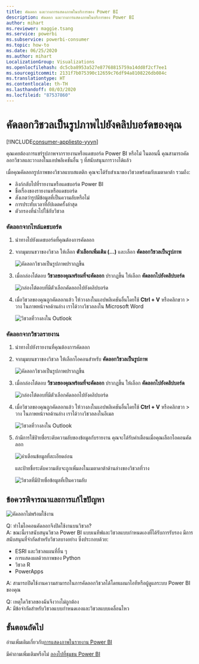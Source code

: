 ```yaml
---
title: คัดลอก และวางการแสดงภาพในบริการของ Power BI
description: คัดลอก และวางการแสดงภาพในบริการของ Power BI
author: mihart
ms.reviewer: maggie.tsang
ms.service: powerbi
ms.subservice: powerbi-consumer
ms.topic: how-to
ms.date: 06/25/2020
ms.author: mihart
LocalizationGroup: Visualizations
ms.openlocfilehash: dc5cba8953a527e87768815759a14dd8f2cf7ee1
ms.sourcegitcommit: 2131f7b075390c12659c76df94a8108226db084c
ms.translationtype: HT
ms.contentlocale: th-TH
ms.lasthandoff: 08/03/2020
ms.locfileid: "87537860"
---
```

# <a name="copy-a-visual-as-an-image-to-your-clipboard"></a>คัดลอกวิชวลเป็นรูปภาพไปยังคลิปบอร์ดของคุณ

[!INCLUDE[consumer-appliesto-yyyn](../includes/consumer-appliesto-yyyn.md)]

คุณเคยต้องการแชร์รูปภาพจากรายงานหรือแดชบอร์ด Power BI หรือไม่ ในตอนนี้ คุณสามารถคัดลอกวิชวลและวางลงในแอปพลิเคชันอื่น ๆ ที่สนับสนุนการวางได้แล้ว 

เมื่อคุณคัดลอกรูปภาพของวิชวลแบบสแตติก คุณจะได้รับสำเนาของวิชวลพร้อมกับเมตาดาต้า รวมถึง:
* ลิงก์กลับไปที่รายงานหรือแดชบอร์ด Power BI
* ชื่อเรื่องของรายงานหรือแดชบอร์ด
* สังเกตว่ารูปมีข้อมูลที่เป็นความลับหรือไม่
* การประทับเวลาที่อัปเดตครั้งล่าสุด
* ตัวกรองที่นำไปใช้กับวิชวล

### <a name="copy-from-a-dashboard-tile"></a>คัดลอกจากไทล์แดชบอร์ด

1. นำทางไปยังแดชบอร์ดที่คุณต้องการคัดลอก

2. จากมุมบนขวาของวิชวล ให้เลือก **ตัวเลือกเพิ่มเติม (...)** และเลือก **คัดลอกวิชวลเป็นรูปภาพ** 

    ![คัดลอกวิชวลเป็นรูปภาพปรากฏขึ้น](media/end-user-copy-paste/power-bi-copy-dashboard.png)

3. เมื่อกล่องโต้ตอบ **วิชวลของคุณพร้อมที่จะคัดลอก** ปรากฏขึ้น ให้เลือก **คัดลอกไปยังคลิปบอร์ด**

    ![กล่องโต้ตอบที่มีตัวเลือกคัดลอกไปยังคลิปบอร์ด](media//end-user-copy-paste/power-bi-copied.png)

4. เมื่อวิชวลของคุณถูกคัดลอกแล้ว ให้วางลงในแอปพลิเคชันอื่นโดยใช้ **Ctrl + V** หรือคลิกขวา > วาง ในภาพหน้าจอด้านล่าง เราได้วางวิชวลลงใน Microsoft Word 

    ![วิชวลที่วางลงใน Outlook](media//end-user-copy-paste/power-bi-paste-word.png)

### <a name="copy-from-a-report-visual"></a>คัดลอกจากวิชวลรายงาน 

1. นำทางไปยังรายงานที่คุณต้องการคัดลอก

2. จากมุมบนขวาของวิชวล ให้เลือกไอคอนสำหรับ **คัดลอกวิชวลเป็นรูปภาพ** 

    ![คัดลอกวิชวลเป็นรูปภาพปรากฏขึ้น](media/end-user-copy-paste/power-bi-copy-icon.png)

3. เมื่อกล่องโต้ตอบ **วิชวลของคุณพร้อมที่จะคัดลอก** ปรากฏขึ้น ให้เลือก **คัดลอกไปยังคลิปบอร์ด**

    ![กล่องโต้ตอบที่มีตัวเลือกคัดลอกไปยังคลิปบอร์ด](media//end-user-copy-paste/power-bi-copied.png)


4. เมื่อวิชวลของคุณถูกคัดลอกแล้ว ให้วางลงในแอปพลิเคชันอื่นโดยใช้ **Ctrl + V** หรือคลิกขวา > วาง ในภาพหน้าจอด้านล่าง เราได้วางวิชวลลงในอีเมล

    ![วิชวลที่วางลงใน Outlook](media//end-user-copy-paste/power-bi-copy-email.png)

5. ถ้ามีการใช้ป้ายชื่อระดับความลับของข้อมูลกับรายงาน คุณจะได้รับคำเตือนเมื่อคุณเลือกไอคอนคัดลอก  

    ![คำเตือนข้อมูลที่ละเอียดอ่อน](media//end-user-copy-paste/power-bi-sensitive.png)

    และป้ายชื่อระดับความลับจะถูกเพิ่มลงในเมตาดาต้าด้านล่างของวิชวลที่วาง 

    ![วิชวลที่มีป้ายชื่อข้อมูลที่เป็นความลับ](media//end-user-copy-paste/power-bi-confidential.png)



## <a name="considerations-and-troubleshooting"></a>ข้อควรพิจารณาและการแก้ไขปัญหา

   ![คัดลอกไม่พร้อมใช้งาน](media//end-user-copy-paste/power-bi-copy-grey.png)


Q: ทำไมไอคอนคัดลอกจึงปิดใช้งานบนวิชวล?    
A: ขณะนี้เราสนับสนุนวิชวล Power BI แบบเนทีฟและวิชวลแบบกำหนดเองที่ได้รับการรับรอง มีการสนับสนุนที่จำกัดสำหรับวิชวลบางอย่าง ซึ่งประกอบด้วย: 
- ESRI และวิชวลแผนที่อื่น ๆ 
- การแสดงผลด้วยภาพของ Python 
- วิชวล R 
- PowerApps    

A: สามารถปิดใช้งานความสามารถในการคัดลอกวิชวลได้โดยแผนกไอทีหรือผู้ดูแลระบบ Power BI ของคุณ


Q: เหตุใดวิชวลของฉันจึงวางไม่ถูกต้อง    
A: มีข้อจำกัดสำหรับวิชวลแบบกำหนดเองและวิชวลแบบเคลื่อนไหว 



## <a name="next-steps"></a>ขั้นตอนถัดไป
อ่านเพิ่มเติมเกี่ยวกับ[การแสดงภาพในรายงาน Power BI](end-user-visual-type.md)

มีคำถามเพิ่มเติมหรือไม่ [ลองไปที่ชุมชน Power BI](https://community.powerbi.com/)

